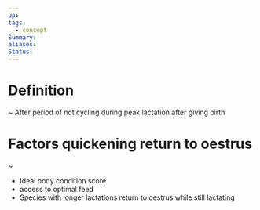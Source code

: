```yaml
---
up: 
tags:
  - concept
Summary: 
aliases: 
Status:
---
```

# Definition
~
After period of not cycling during peak lactation after giving birth
<!--SR:!2025-03-14,4,270-->

# Factors quickening return to oestrus
~
- Ideal body condition score
- access to optimal feed
- Species with longer lactations return to oestrus while still lactating
<!--SR:!2025-03-14,4,272-->